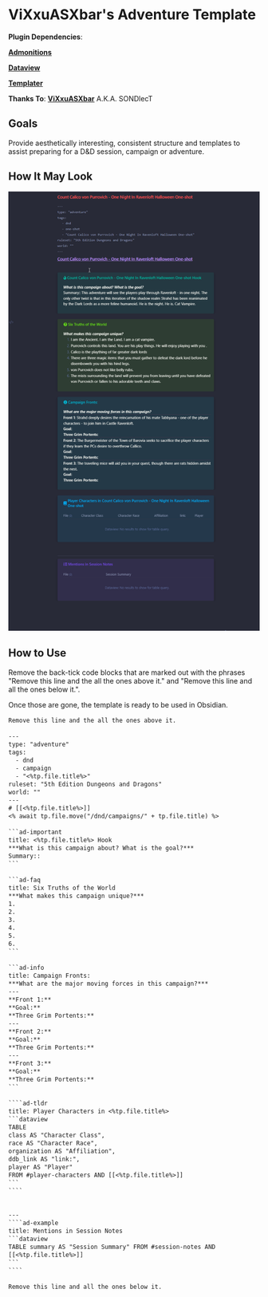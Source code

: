 # ViXxuASXbar's Adventure Template

**Plugin Dependencies**: 

[**Admonitions**](https://github.com/valentine195/obsidian-admonition)

[**Dataview**](https://github.com/blacksmithgu/obsidian-dataview)

[**Templater**](https://github.com/SilentVoid13/Templater)

**Thanks To**: [**ViXxuASXbar**](https://github.com/SONDLecT/obsidian-dm-templates) A.K.A. SONDlecT


## Goals
Provide aesthetically interesting, consistent structure and templates to assist preparing for a D&D session, campaign or adventure.


## How It May Look

![](_attachments/SONDLecT_Adventure.png)



## How to Use
Remove the back-tick code blocks that are marked out with the phrases "Remove this line and the all the ones above it." and "Remove this line and all the ones below it.". 

Once those are gone, the template is ready to be used in Obsidian. 


`````
Remove this line and the all the ones above it.

---
type: "adventure"
tags:
  - dnd
  - campaign
  - "<%tp.file.title%>"
ruleset: "5th Edition Dungeons and Dragons"
world: ""
---
# [[<%tp.file.title%>]]
<% await tp.file.move("/dnd/campaigns/" + tp.file.title) %>

```ad-important
title: <%tp.file.title%> Hook
***What is this campaign about? What is the goal?***
Summary:: 
```

```ad-faq
title: Six Truths of the World
***What makes this campaign unique?***
1.
2.
3.
4.
5.
6.
```

```ad-info
title: Campaign Fronts:
***What are the major moving forces in this campaign?***
---
**Front 1:**
**Goal:**
**Three Grim Portents:**
---
**Front 2:**
**Goal:**
**Three Grim Portents:**
---
**Front 3:**
**Goal:**
**Three Grim Portents:**
```

````ad-tldr
title: Player Characters in <%tp.file.title%>
```dataview
TABLE
class AS "Character Class",
race AS "Character Race",
organization AS "Affiliation",
ddb_link AS "link:",
player AS "Player"
FROM #player-characters AND [[<%tp.file.title%>]]
```
````


---
````ad-example
title: Mentions in Session Notes
```dataview
TABLE summary AS "Session Summary" FROM #session-notes AND [[<%tp.file.title%>]]
```
````

Remove this line and all the ones below it.
`````